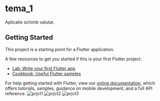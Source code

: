 # tema_1
 Aplicatie schimb valutar. 

## Getting Started

This project is a starting point for a Flutter application.

A few resources to get you started if this is your first Flutter project:

- [Lab: Write your first Flutter app](https://flutter.dev/docs/get-started/codelab)
- [Cookbook: Useful Flutter samples](https://flutter.dev/docs/cookbook)

For help getting started with Flutter, view our
[online documentation](https://flutter.dev/docs), which offers tutorials,
samples, guidance on mobile development, and a full API reference.
![prjct1](https://user-images.githubusercontent.com/93886948/140734262-a56a7f1d-a8cd-44f2-922b-201a17f59724.jpg)
![prjct2](https://user-images.githubusercontent.com/93886948/140734268-16ab563c-dd07-4b82-ae84-5a9bbd0cd65e.jpg)
![prjct3](https://user-images.githubusercontent.com/93886948/140734256-408d5170-2fbe-4183-b49f-e853e1d8c40f.jpg)


